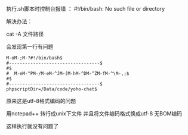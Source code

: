 <!--
author: yaoxiaofeng
head: http://7xk25s.com1.z0.glb.clouddn.com/avtar.jpg
date: 2016-06-12
title: shell脚本执行错误：#!/bin/bash: No such file or directory
tags: linux shell
category: 技术
status: publish
summary: 
    执行.sh脚本时控制台报错 ： #!/bin/bash: No such file or directory
-->

执行.sh脚本时控制台报错 ： #!/bin/bash: No such file or directory

解决办法：

cat -A  文件路径

会发现第一行有问题

    M-oM-;M-?#!/bin/bash$
    #----------------------------------$
    #$
    #  M-eM-^PM-/M-eM-^JM-(M-hM-^DM-^ZM-fM-^\M-,;$
    #$
    #----------------------------------$
    phpscriptDir=/Data/code/yoho-chat$

原来这是utf-8格式编码的问题

用notepad++ 转行成unix下文件  并且将文件编码格式换成utf-8 无BOM编码

这样执行就没有问题了
